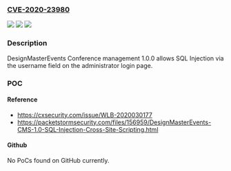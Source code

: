 ### [CVE-2020-23980](https://cve.mitre.org/cgi-bin/cvename.cgi?name=CVE-2020-23980)
![](https://img.shields.io/static/v1?label=Product&message=n%2Fa&color=blue)
![](https://img.shields.io/static/v1?label=Version&message=n%2Fa&color=blue)
![](https://img.shields.io/static/v1?label=Vulnerability&message=n%2Fa&color=brighgreen)

### Description

DesignMasterEvents Conference management 1.0.0 allows SQL Injection via the username field on the administrator login page.

### POC

#### Reference
- https://cxsecurity.com/issue/WLB-2020030177
- https://packetstormsecurity.com/files/156959/DesignMasterEvents-CMS-1.0-SQL-Injection-Cross-Site-Scripting.html

#### Github
No PoCs found on GitHub currently.

